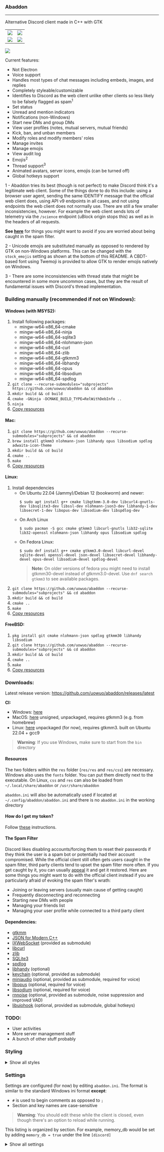 ### Abaddon
---
Alternative Discord client made in C++ with GTK

<table>
  <tr>
    <td><img src="/.readme/s5.png"></td>
    <td><img src="/.readme/s6.png"></td>
  </tr>
  <tr>
    <td><img src="/.readme/s7.png"></td>
    <td><img src="/.readme/s8.png"></td>
  </tr>
</table>

<a href="https://discord.gg/wkCU3vuzG5"><img src="https://discord.com/api/guilds/858156817711890443/widget.png?style=shield"></a>

Current features:

* Not Electron
* Voice support
* Handles most types of chat messages including embeds, images, and replies
* Completely styleable/customizable
* Identifies to Discord as the web client unlike other clients so less likely to be falsely flagged as spam<sup>1</sup>
* Set status
* Unread and mention indicators
* Notifications (non-Windows)
* Start new DMs and group DMs
* View user profiles (notes, mutual servers, mutual friends)
* Kick, ban, and unban members
* Modify roles and modify members' roles
* Manage invites
* Manage emojis
* View audit log
* Emojis<sup>2</sup>
* Thread support<sup>3</sup>
* Animated avatars, server icons, emojis (can be turned off)
* Global hotkeys support

1 - Abaddon tries its best (though is not perfect) to make Discord think it's a legitimate web client. Some of the
things done to do this
include: using a browser user agent, sending the same IDENTIFY message that the official web client does, using API v9
endpoints in all cases, and not using endpoints the web client does not normally use. There are still a few smaller
inconsistencies, however. For example the web client sends lots of telemetry via the `/science` endpoint (uBlock origin
stops this) as well as in the headers of all requests.<br>

**See [here](#the-spam-filter)** for things you might want to avoid if you are worried about being caught in the spam
filter.

2 - Unicode emojis are substituted manually as opposed to rendered by GTK on non-Windows platforms. This can be changed
with the `stock_emojis` setting as shown at the bottom of this README. A CBDT-based font using Twemoji is provided to
allow GTK to render emojis natively on Windows.

3 - There are some inconsistencies with thread state that might be encountered in some more uncommon cases, but they are
the result of fundamental issues with Discord's thread implementation.

### Building manually (recommended if not on Windows):

#### Windows (with MSYS2):

1. Install following packages:
    * mingw-w64-x86_64-cmake
    * mingw-w64-x86_64-ninja
    * mingw-w64-x86_64-sqlite3
    * mingw-w64-x86_64-nlohmann-json
    * mingw-w64-x86_64-curl
    * mingw-w64-x86_64-zlib
    * mingw-w64-x86_64-gtkmm3
    * mingw-w64-x86_64-libhandy
    * mingw-w64-x86_64-opus
    * mingw-w64-x86_64-libsodium
    * mingw-w64-x86_64-spdlog
2. `git clone --recurse-submodules="subprojects" https://github.com/uowuo/abaddon && cd abaddon`
3. `mkdir build && cd build`
4. `cmake -GNinja -DCMAKE_BUILD_TYPE=RelWithDebInfo ..`
5. `ninja`
6. [Copy resources](#resources)

#### Mac:

1. `git clone https://github.com/uowuo/abaddon --recurse-submodules="subprojects" && cd abaddon`
2. `brew install gtkmm3 nlohmann-json libhandy opus libsodium spdlog adwaita-icon-theme`
3. `mkdir build && cd build`
4. `cmake ..`
5. `make`
6. [Copy resources](#resources)

#### Linux:

1. Install dependencies
    * On Ubuntu 22.04 (Jammy)/Debian 12 (bookworm) and newer:
      ```Shell
      $ sudo apt install g++ cmake libgtkmm-3.0-dev libcurl4-gnutls-dev libsqlite3-dev libssl-dev nlohmann-json3-dev libhandy-1-dev libsecret-1-dev libopus-dev libsodium-dev libspdlog-dev
      ```
    * On Arch Linux
      ```Shell
      $ sudo pacman -S gcc cmake gtkmm3 libcurl-gnutls lib32-sqlite lib32-openssl nlohmann-json libhandy opus libsodium spdlog
      ```
    * On Fedora Linux:
      ```Shell
      $ sudo dnf install g++ cmake gtkmm3.0-devel libcurl-devel sqlite-devel openssl-devel json-devel libsecret-devel libhandy-devel opus-devel libsodium-devel spdlog-devel
      ```
      > **Note:** On older versions of fedora you might need to install gtkmm30-devel instead of gtkmm3.0-devel.
      Use `dnf search gtkmm3` to see available packages.
2. `git clone https://github.com/uowuo/abaddon --recurse-submodules="subprojects" && cd abaddon`
3. `mkdir build && cd build`
4. `cmake ..`
5. `make`
6. [Copy resources](#resources)

#### FreeBSD:

1. `pkg install git cmake nlohmann-json spdlog gtkmm30 libhandy libsodium`
2. `git clone https://github.com/uowuo/abaddon --recurse-submodules="subprojects" && cd abaddon`
3. `mkdir build && cd build`
4. `cmake ..`
5. `make`
6. [Copy resources](#resources)

### Downloads:

Latest release version: https://github.com/uowuo/abaddon/releases/latest

**CI:**

- Windows: [here](https://nightly.link/uowuo/abaddon/workflows/ci/master/build-windows-msys2-MinSizeRel.zip)
- MacOS: [here](https://nightly.link/uowuo/abaddon/workflows/ci/master/build-macos-RelWithDebInfo.zip) unsigned,
  unpackaged, requires gtkmm3 (e.g. from homebrew)
- Linux: [here](https://nightly.link/uowuo/abaddon/workflows/ci/master/build-linux-MinSizeRel.zip) unpackaged (for now),
  requires gtkmm3. built on Ubuntu 22.04 + gcc9

> **Warning**: If you use Windows, make sure to start from the `bin` directory

#### Resources

The two folders within the `res` folder (`res/res` and `res/css`) are necessary. Windows also uses the `fonts` folder.
You can put them directly next to the executable. On Linux, `css` and `res` can also be loaded from
`~/.local/share/abaddon` or `/usr/share/abaddon`

`abaddon.ini` will also be automatically used if located at `~/.config/abaddon/abaddon.ini` and there is
no `abaddon.ini` in the working directory

#### How do I get my token?

Follow [these](https://github.com/Tyrrrz/DiscordChatExporter/issues/76#issuecomment-410067054) instructions.

#### The Spam Filter

Discord likes disabling accounts/forcing them to reset their passwords if they think the user is a spam bot or
potentially had their account compromised. While the official client still often gets users caught in the spam filter,
third party clients tend to upset the spam filter more often. If you get caught by it, you can
usually [appeal](https://support.discord.com/hc/en-us/requests/new?ticket_form_id=360000029731) it and get it restored.
Here are some things you might want to do with the official client instead if you are particularly afraid of evoking the
spam filter's wrath:

* Joining or leaving servers (usually main cause of getting caught)
* Frequently disconnecting and reconnecting
* Starting new DMs with people
* Managing your friends list
* Managing your user profile while connected to a third party client

#### Dependencies:

* [gtkmm](https://www.gtkmm.org/en/)
* [JSON for Modern C++](https://github.com/nlohmann/json)
* [IXWebSocket](https://github.com/machinezone/IXWebSocket) (provided as submodule)
* [libcurl](https://curl.se/)
* [zlib](https://zlib.net/)
* [SQLite3](https://www.sqlite.org/index.html)
* [spdlog](https://github.com/gabime/spdlog)
* [libhandy](https://gnome.pages.gitlab.gnome.org/libhandy/) (optional)
* [keychain](https://github.com/hrantzsch/keychain) (optional, provided as submodule)
* [miniaudio](https://miniaud.io/) (optional, provided as submodule, required for voice)
* [libopus](https://opus-codec.org/) (optional, required for voice)
* [libsodium](https://doc.libsodium.org/) (optional, required for voice)
* [rnnoise](https://gitlab.xiph.org/xiph/rnnoise) (optional, provided as submodule, noise suppression and improved VAD)
* [libuiohook](https://github.com/kwhat/libuiohook) (optional, provided as submodule, global hotkeys)

### TODO:

* User activities
* More server management stuff
* A bunch of other stuff probably

### Styling

<details>
    <summary>Show all styles</summary>

#### CSS selectors

| Selector                       | Description                                                                                       |
|--------------------------------|---------------------------------------------------------------------------------------------------|
| `.app-window`                  | Applied to all windows. This means the main window and all popups                                 |
| `.app-popup`                   | Additional class for `.app-window`s when the window is not the main window                        |
| `.channel-list`                | Container of the channel list                                                                     |
| `.messages`                    | Container of user messages                                                                        |
| `.message-container`           | The container which holds a user's messages                                                       |
| `.message-container-author`    | The author label for a message container                                                          |
| `.message-container-timestamp` | The timestamp label for a message container                                                       |
| `.message-container-avatar`    | Avatar for a user in a message                                                                    |
| `.message-container-extra`     | Label containing BOT/Webhook                                                                      |
| `.message-text`                | The text of a user message                                                                        |
| `.pending`                     | Extra class of .message-text for messages pending to be sent                                      |
| `.failed`                      | Extra class of .message-text for messages that failed to be sent                                  |
| `.message-attachment-box`      | Contains attachment info                                                                          |
| `.message-reply`               | Container for the replied-to message in a reply (these elements will also have .message-text set) |
| `.message-input`               | Applied to the chat input container                                                               |
| `.replying`                    | Extra class for chat input container when a reply is currently being created                      |
| `.reaction-box`                | Contains a reaction image and the count                                                           |
| `.reacted`                     | Additional class for reaction-box when the user has reacted with a particular reaction            |
| `.reaction-count`              | Contains the count for reaction                                                                   |
| `.completer`                   | Container for the message completer                                                               |
| `.completer-entry`             | Container for a single entry in the completer                                                     |
| `.completer-entry-label`       | Contains the label for an entry in the completer                                                  |
| `.completer-entry-image`       | Contains the image for an entry in the completer                                                  |
| `.embed`                       | Container for a message embed                                                                     |
| `.embed-author`                | The author of an embed                                                                            |
| `.embed-title`                 | The title of an embed                                                                             |
| `.embed-description`           | The description of an embed                                                                       |
| `.embed-field-title`           | The title of an embed field                                                                       |
| `.embed-field-value`           | The value of an embed field                                                                       |
| `.embed-footer`                | The footer of an embed                                                                            |
| `.member-list`                 | Container of the member list                                                                      |
| `.typing-indicator`            | The typing indicator (also used for replies)                                                      |

Used in reorderable list implementation:

| Selector             |
|----------------------|
| `.drag-icon`         |
| `.drag-hover-top`    |
| `.drag-hover-bottom` |

Used in guild settings popup:

| Selector                   | Description                                       |
|----------------------------|---------------------------------------------------|
| `.guild-settings-window`   | Container for list of members in the members pane |
| `.guild-members-pane-list` |                                                   |
| `.guild-members-pane-info` | Container for member info                         |
| `.guild-roles-pane-list`   | Container for list of roles in the roles pane     |

Used in profile popup:

| Selector                       | Description                                                |
|--------------------------------|------------------------------------------------------------|
| `.mutual-friend-item`          | Applied to every item in the mutual friends list           |
| `.mutual-friend-item-name`     | Name in mutual friend item                                 |
| `.mutual-friend-item-avatar`   | Avatar in mutual friend item                               |
| `.mutual-guild-item`           | Applied to every item in the mutual guilds list            |
| `.mutual-guild-item-name`      | Name in mutual guild item                                  |
| `.mutual-guild-item-icon`      | Icon in mutual guild item                                  |
| `.mutual-guild-item-nick`      | User nickname in mutual guild item                         |
| `.profile-connection`          | Applied to every item in the user connections list         |
| `.profile-connection-label`    | Label in profile connection item                           |
| `.profile-connection-check`    | Checkmark in verified profile connection items             |
| `.profile-connections`         | Container for profile connections                          |
| `.profile-notes`               | Container for notes in profile window                      |
| `.profile-notes-label`         | Label that says "NOTE"                                     |
| `.profile-notes-text`          | Actual note text                                           |
| `.profile-info-pane`           | Applied to container for info section of profile popup     |
| `.profile-info-created`        | Label for creation date of profile                         |
| `.user-profile-window`         |                                                            |
| `.profile-main-container`      | Inner container for profile                                |
| `.profile-avatar`              |                                                            |
| `.profile-username`            | User's display name (username for backwards compatibility) |
| `.profile-username-nondisplay` | User's actual username                                     |
| `.profile-switcher`            | Buttons used to switch viewed section of profile           |
| `.profile-stack`               | Container for profile info that can be switched between    |
| `.profile-badges`              | Container for badges                                       |
| `.profile-badge`               |                                                            |

</details>

### Settings

Settings are configured (for now) by editing `abaddon.ini`.
The format is similar to the standard Windows ini format **except**:

* `#` is used to begin comments as opposed to `;`
* Section and key names are case-sensitive

> **Warning**: You should edit these while the client is closed, even though there's an option to reload while running.

This listing is organized by section.
For example, memory_db would be set by adding `memory_db = true` under the line `[discord]`

<details>
    <summary>Show all settings</summary>

#### discord

| Setting       | Type    | Default | Description                                                                                      |
|---------------|---------|---------|--------------------------------------------------------------------------------------------------|
| `gateway`     | string  |         | override url for Discord gateway. must be json format and use zlib stream compression            |
| `api_base`    | string  |         | override base url for Discord API                                                                |
| `memory_db`   | boolean | false   | if true, Discord data will be kept in memory as opposed to on disk                               |
| `token`       | string  |         | Discord token used to login, this can be set from the menu                                       |
| `prefetch`    | boolean | false   | if true, new messages will cause the avatar and image attachments to be automatically downloaded |
| `autoconnect` | boolean | false   | autoconnect to discord                                                                           |
| `keychain`    | boolean | true    | store token in system keychain (if compiled with support)                                        |

#### http

| Setting      | Type   | Default | Description                                                                                 |
|--------------|--------|---------|---------------------------------------------------------------------------------------------|
| `user_agent` | string |         | sets the user-agent to use in HTTP requests to the Discord API (not including media/images) |
| `concurrent` | int    | 20      | how many images can be concurrently retrieved                                               |

#### gui

| Setting                        | Type    | Default | Description                                                                                                                |
|--------------------------------|---------|---------|----------------------------------------------------------------------------------------------------------------------------|
| `member_list_discriminator`    | boolean | true    | show user discriminators in the member list                                                                                |
| `stock_emojis`                 | boolean | true    | allow abaddon to substitute unicode emojis with images from emojis.bin, must be false to allow GTK to render emojis itself |
| `custom_emojis`                | boolean | true    | download and use custom Discord emojis                                                                                     |
| `css`                          | string  |         | path to the main CSS file                                                                                                  |
| `animations`                   | boolean | true    | use animated images where available (e.g. server icons, emojis, avatars). false means static images will be used           |
| `animated_guild_hover_only`    | boolean | true    | only animate guild icons when the guild is being hovered over                                                              |
| `owner_crown`                  | boolean | true    | show a crown next to the owner                                                                                             |
| `unreads`                      | boolean | true    | show unread indicators and mention badges                                                                                  |
| `save_state`                   | boolean | true    | save the state of the gui (active channels, tabs, expanded channels)                                                       |
| `alt_menu`                     | boolean | false   | keep the menu hidden unless revealed with alt key                                                                          |
| `hide_to_tray`                 | boolean | false   | hide abaddon to the system tray on window close                                                                            |
| `show_deleted_indicator`       | boolean | true    | show \[deleted\] indicator next to deleted messages instead of actually deleting the message                               |
| `font_scale`                   | double  |         | scale font rendering. 1 is unchanged                                                                                       |
| `image_embed_clamp_width`      | int     | 400     | maximum width of image embeds                                                                                              |
| `image_embed_clamp_height`     | int     | 300     | maximum height of image embeds                                                                                             |
| `classic_channels`             | boolean | false   | use classic Discord-style interface for server/channel listing                                                             |
| `classic_change_guild_on_open` | boolean | true    | change displayed guild when selecting a channel (classic channel list)                                                     |

#### style

| Setting                 | Type   | Description                                         |
|-------------------------|--------|-----------------------------------------------------|
| `expandercolor`         | string | color to use for the expander in the channel list   |
| `nsfwchannelcolor`      | string | color to use for NSFW channels in the channel list  |
| `mentionbadgecolor`     | string | background color for mention badges                 |
| `mentionbadgetextcolor` | string | color to use for number displayed on mention badges |
| `unreadcolor`           | string | color to use for the unread indicator               |

#### notifications

| Setting     | Type    | Default                  | Description                                                                   |
|-------------|---------|--------------------------|-------------------------------------------------------------------------------|
| `enabled`   | boolean | true (if not on Windows) | Enable desktop notifications                                                  |
| `playsound` | boolean | true                     | Enable notification sounds. Requires ENABLE_NOTIFICATION_SOUNDS=TRUE in CMake |

#### voice

| Setting    | Type   | Default                            | Description                                                                                                                |
|------------|--------|------------------------------------|----------------------------------------------------------------------------------------------------------------------------|
| `vad`      | string | rnnoise if enabled, gate otherwise | Method used for voice activity detection. Changeable in UI                                                                 |
| `backends` | string | empty                              | Change backend priority when initializing miniaudio: `wasapi;dsound;winmm;coreaudio;sndio;audio4;oss;pulseaudio;alsa;jack` |

#### hotkeys

| Setting  | Type   | Default   | Description                               |
|----------|--------|-----------|-------------------------------------------|
| `mute`   | string | \<Alt\>M  | Shortcut to mute microphone in voice call |
| `deafen` | string | \<Alt\>D  | Shortcut to deafen audio in voice call    |

#### windows

| Setting       | Type    | Default | Description             |
|---------------|---------|---------|-------------------------|
| `hideconsole` | boolean | false   | Hide console on startup |

### Environment variables

| variable         | Description                                                                  |
|------------------|------------------------------------------------------------------------------|
| `ABADDON_NO_FC`  | (Windows only) don't use custom font config                                  |
| `ABADDON_CONFIG` | change path of configuration file to use. relative to cwd or can be absolute |

</details>
